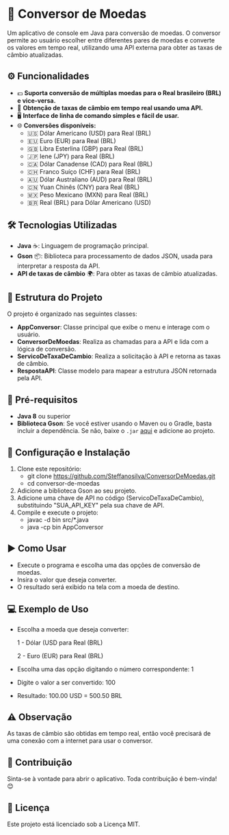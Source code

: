 # 💱 Conversor de Moedas

Um aplicativo de console em Java para conversão de moedas. O conversor permite ao usuário escolher entre diferentes pares de moedas e converte os valores em tempo real, utilizando uma API externa para obter as taxas de câmbio atualizadas.

## ⚙️ Funcionalidades

- 💵 **Suporta conversão de múltiplas moedas para o Real brasileiro (BRL) e vice-versa.**
- 🔄 **Obtenção de taxas de câmbio em tempo real usando uma API.**
- 🖥️ **Interface de linha de comando simples e fácil de usar.**
- 🌐 **Conversões disponíveis:**
  - 🇺🇸 Dólar Americano (USD) para Real (BRL)
  - 🇪🇺 Euro (EUR) para Real (BRL)
  - 🇬🇧 Libra Esterlina (GBP) para Real (BRL)
  - 🇯🇵 Iene (JPY) para Real (BRL)
  - 🇨🇦 Dólar Canadense (CAD) para Real (BRL)
  - 🇨🇭 Franco Suíço (CHF) para Real (BRL)
  - 🇦🇺 Dólar Australiano (AUD) para Real (BRL)
  - 🇨🇳 Yuan Chinês (CNY) para Real (BRL)
  - 🇲🇽 Peso Mexicano (MXN) para Real (BRL)
  - 🇧🇷 Real (BRL) para Dólar Americano (USD)

## 🛠️ Tecnologias Utilizadas

- **Java** ☕: Linguagem de programação principal.
- **Gson** 📦: Biblioteca para processamento de dados JSON, usada para interpretar a resposta da API.
- **API de taxas de câmbio** 🌍: Para obter as taxas de câmbio atualizadas.

## 📂 Estrutura do Projeto

O projeto é organizado nas seguintes classes:

- **AppConversor**: Classe principal que exibe o menu e interage com o usuário.
- **ConversorDeMoedas**: Realiza as chamadas para a API e lida com a lógica de conversão.
- **ServicoDeTaxaDeCambio**: Realiza a solicitação à API e retorna as taxas de câmbio.
- **RespostaAPI**: Classe modelo para mapear a estrutura JSON retornada pela API.

## 🚀 Pré-requisitos

- **Java 8** ou superior
- **Biblioteca Gson**: Se você estiver usando o Maven ou o Gradle, basta incluir a dependência. Se não, baixe o `.jar` [aqui](https://mvnrepository.com/artifact/com.google.code.gson/gson) e adicione ao projeto.

## 📝 Configuração e Instalação

1. Clone este repositório:
   - git clone https://github.com/Steffanosilva/ConversorDeMoedas.git
   - cd conversor-de-moedas
2. Adicione a biblioteca Gson ao seu projeto.
3. Adicione uma chave de API no código (ServicoDeTaxaDeCambio), substituindo "SUA_API_KEY" pela sua chave de API.
4. Compile e execute o projeto:
   - javac -d bin src/*.java
   - java -cp bin AppConversor

## ▶️ Como Usar

- Execute o programa e escolha uma das opções de conversão de moedas.
- Insira o valor que deseja converter.
- O resultado será exibido na tela com a moeda de destino.

## 💻 Exemplo de Uso

* Escolha a moeda que deseja converter:
   
  1 - Dólar (USD para Real (BRL)
  
  2 - Euro (EUR) para Real (BRL)

* Escolha uma das opção digitando o número correspondente: 1
* Digite o valor a ser convertido: 100
* Resultado: 100.00 USD = 500.50 BRL

## ⚠️ Observação

As taxas de câmbio são obtidas em tempo real, então você precisará de uma conexão com a internet para usar o conversor.

## 🤝 Contribuição

Sinta-se à vontade para abrir o aplicativo. Toda contribuição é bem-vinda! 😊

## 📄 Licença

Este projeto está licenciado sob a Licença MIT.


